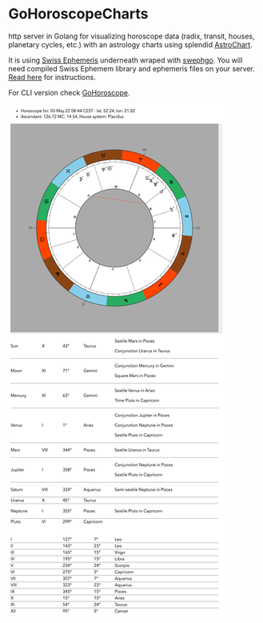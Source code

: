 # GoHoroscopeCharts

http server in Golang for visualizing horoscope data (radix, transit, houses, planetary cycles, etc.) with an astrology charts using splendid [AstroChart](https://github.com/AstroDraw/AstroChart).

It is using [Swiss Ephemeris](https://www.astro.com/swisseph/swephprg.htm) underneath wraped with [swephgo](https://github.com/mshafiee/swephgo). You will need compiled Swiss Ephemem library and ephemeris files on your server. [Read here](https://github.com/chew-z/GoHoroscope) for instructions.

For CLI version check [GoHoroscope](https://github.com/chew-z/GoHoroscope).

![Horoscope](images/horoscope.png)
